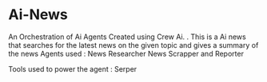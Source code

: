 # Ai-News
An Orchestration of Ai Agents Created using Crew Ai. . This is a Ai news that searches for the latest news on the given topic and gives a summary of the news
Agents used : News Researcher
News Scrapper and Reporter

Tools used to power the agent : Serper
